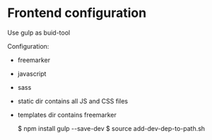 # Frontend configuration

Use gulp as buid-tool

Configuration:
- freemarker
- javascript
- sass

- static dir contains all JS and CSS files
- templates dir contains freemarker

    $ npm install gulp --save-dev
    $ source add-dev-dep-to-path.sh